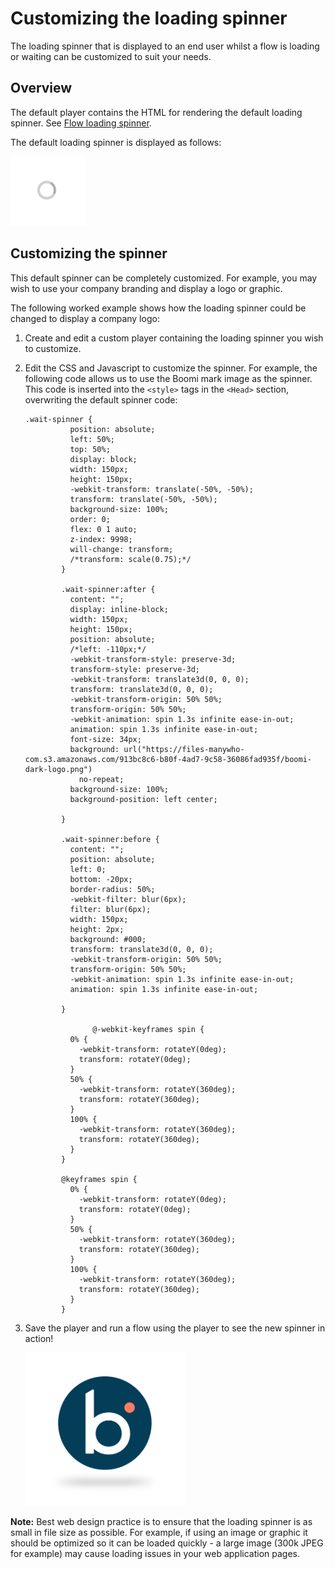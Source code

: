 # Customizing the loading spinner

<head>
  <meta name="guidename" content="Flow"/>
  <meta name="context" content="GUID-7343ec9c-c2d7-497e-bf8d-b1b4c36b2878"/>
</head>


The loading spinner that is displayed to an end user whilst a flow is loading or waiting can be customized to suit your needs.

## Overview

The default player contains the HTML for rendering the default loading spinner. See [Flow loading spinner](c-flo-Players_Default_1ec7b998-bb39-4296-9857-949eb1dd5680.md#section_lb1_5gv_sjb).

The default loading spinner is displayed as follows:

![Default loading spinner](../Images/img-flo-Players_spinner_bb3bb357-20fb-42cf-ac6a-955ca889f000.png)

## Customizing the spinner

This default spinner can be completely customized. For example, you may wish to use your company branding and display a logo or graphic.

The following worked example shows how the loading spinner could be changed to display a company logo:

1.  Create and edit a custom player containing the loading spinner you wish to customize.
2.  Edit the CSS and Javascript to customize the spinner. For example, the following code allows us to use the Boomi mark image as the spinner. This code is inserted into the `<style>` tags in the `<Head>` section, overwriting the default spinner code:

    ```
    .wait-spinner {
              position: absolute;
              left: 50%;
              top: 50%;
              display: block;
              width: 150px;
              height: 150px;
              -webkit-transform: translate(-50%, -50%);
              transform: translate(-50%, -50%);
              background-size: 100%;
              order: 0;
              flex: 0 1 auto;
              z-index: 9998;
              will-change: transform;
              /*transform: scale(0.75);*/
            }
            
            .wait-spinner:after {
              content: "";
              display: inline-block;
              width: 150px;
              height: 150px;
              position: absolute;
              /*left: -110px;*/
              -webkit-transform-style: preserve-3d;
              transform-style: preserve-3d;
              -webkit-transform: translate3d(0, 0, 0);
              transform: translate3d(0, 0, 0);
              -webkit-transform-origin: 50% 50%;
              transform-origin: 50% 50%;
              -webkit-animation: spin 1.3s infinite ease-in-out;
              animation: spin 1.3s infinite ease-in-out;
              font-size: 34px;
              background: url("https://files-manywho-com.s3.amazonaws.com/913bc8c6-b80f-4ad7-9c58-36086fad935f/boomi-dark-logo.png")
                no-repeat;
              background-size: 100%;
              background-position: left center;
        
            }
            
            .wait-spinner:before {
              content: "";
              position: absolute;
              left: 0;
              bottom: -20px;
              border-radius: 50%;
              -webkit-filter: blur(6px);
              filter: blur(6px);
              width: 150px;
              height: 2px;
              background: #000;
              transform: translate3d(0, 0, 0);
              -webkit-transform-origin: 50% 50%;
              transform-origin: 50% 50%;
              -webkit-animation: spin 1.3s infinite ease-in-out;
              animation: spin 1.3s infinite ease-in-out;
              
            }
    
                   @-webkit-keyframes spin {
              0% {
                -webkit-transform: rotateY(0deg);
                transform: rotateY(0deg);
              }
              50% {
                -webkit-transform: rotateY(360deg);
                transform: rotateY(360deg);
              }
              100% {
                -webkit-transform: rotateY(360deg);
                transform: rotateY(360deg);
              }
            }
            
            @keyframes spin {
              0% {
                -webkit-transform: rotateY(0deg);
                transform: rotateY(0deg);
              }
              50% {
                -webkit-transform: rotateY(360deg);
                transform: rotateY(360deg);
              }
              100% {
                -webkit-transform: rotateY(360deg);
                transform: rotateY(360deg);
              }
            }
    ```

3.  Save the player and run a flow using the player to see the new spinner in action!

    ![Custom loading spinner](../Images/img-flo-Players_spinner_custom_68d21802-272e-41f9-948a-378f64fe4ec5.png)


**Note:** Best web design practice is to ensure that the loading spinner is as small in file size as possible. For example, if using an image or graphic it should be optimized so it can be loaded quickly - a large image \(300k JPEG for example\) may cause loading issues in your web application pages.